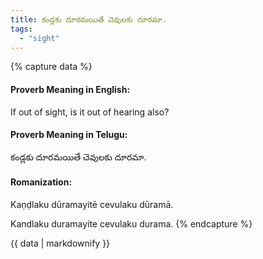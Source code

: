 ```yaml
---
title: కండ్లకు దూరమయితే చెవులకు దూరమా.
tags:
  - "sight"
---
```


{% capture data %}
#### Proverb Meaning in English:
If out of sight, is it out of hearing also?

#### Proverb Meaning in Telugu:
కండ్లకు దూరమయితే చెవులకు దూరమా.

#### Romanization:
Kaṇḍlaku dūramayitē cevulaku dūramā.

Kandlaku duramayite cevulaku durama.
{% endcapture %}

{{ data | markdownify }}

